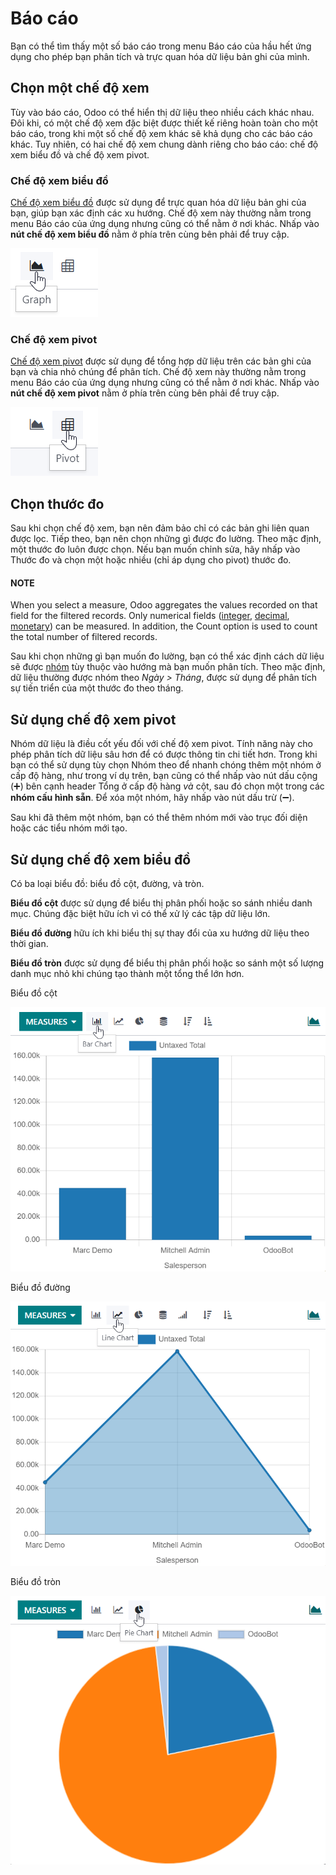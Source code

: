 # Báo cáo

Bạn có thể tìm thấy một số báo cáo trong menu Báo cáo của hầu hết ứng dụng cho phép bạn phân tích và trực quan hóa dữ liệu bản ghi của mình.

<a id="reporting-views"></a>

## Chọn một chế độ xem

Tùy vào báo cáo, Odoo có thể hiển thị dữ liệu theo nhiều cách khác nhau. Đôi khi, có một chế độ xem đặc biệt được thiết kế riêng hoàn toàn cho một báo cáo, trong khi một số chế độ xem khác sẽ khả dụng cho các báo cáo khác. Tuy nhiên, có hai chế độ xem chung dành riêng cho báo cáo: chế độ xem biểu đồ và chế độ xem pivot.

<a id="reporting-views-graph"></a>

### Chế độ xem biểu đồ

[Chế độ xem biểu đồ](#reporting-using-graph) được sử dụng để trực quan hóa dữ liệu bản ghi của bạn, giúp bạn xác định các xu hướng. Chế độ xem này thường nằm trong menu Báo cáo của ứng dụng nhưng cũng có thể nằm ở nơi khác. Nhấp vào **nút chế độ xem biểu đồ** nằm ở phía trên cùng bên phải để truy cập.

![Chọn chế độ xem biểu đồ](../../_images/graph-button.png)

<a id="reporting-views-pivot"></a>

### Chế độ xem pivot

[Chế độ xem pivot](#reporting-using-pivot) được sử dụng để tổng hợp dữ liệu trên các bản ghi của bạn và chia nhỏ chúng để phân tích. Chế độ xem này thường nằm trong menu Báo cáo của ứng dụng nhưng cũng có thể nằm ở nơi khác. Nhấp vào **nút chế độ xem pivot** nằm ở phía trên cùng bên phải để truy cập.

![Chọn chế độ xem pivot](../../_images/pivot-button.png)

<a id="reporting-choosing-measures"></a>

## Chọn thước đo

Sau khi chọn chế độ xem, bạn nên đảm bảo chỉ có các bản ghi liên quan được lọc. Tiếp theo, bạn nên chọn những gì được đo lường. Theo mặc định, một thước đo luôn được chọn. Nếu bạn muốn chỉnh sửa, hãy nhấp vào Thước đo và chọn một hoặc nhiều (chỉ áp dụng cho pivot) thước đo.

#### NOTE
When you select a measure, Odoo aggregates the values recorded on that field for the filtered
records. Only numerical fields ([integer](../studio/fields.md#studio-fields-simple-fields-integer),
[decimal](../studio/fields.md#studio-fields-simple-fields-decimal), [monetary](../studio/fields.md#studio-fields-simple-fields-monetary)) can be measured. In addition, the Count
option is used to count the total number of filtered records.

Sau khi chọn những gì bạn muốn đo lường, bạn có thể xác định cách dữ liệu sẽ được [nhóm](search.md#search-group) tùy thuộc vào hướng mà bạn muốn phân tích. Theo mặc định, dữ liệu thường được nhóm theo *Ngày > Tháng*, được sử dụng để phân tích sự tiến triển của một thước đo theo tháng.

<a id="reporting-using-pivot"></a>

## Sử dụng chế độ xem pivot

Nhóm dữ liệu là điều cốt yếu đối với chế độ xem pivot. Tính năng này cho phép phân tích dữ liệu sâu hơn để có được thông tin chi tiết hơn. Trong khi bạn có thể sử dụng tùy chọn Nhóm theo để nhanh chóng thêm một nhóm ở cấp độ hàng, như trong ví dụ trên, bạn cũng có thể nhấp vào nút dấu cộng (➕) bên cạnh header Tổng ở cấp độ hàng *và* cột, sau đó chọn một trong các **nhóm cấu hình sẵn**. Để xóa một nhóm, hãy nhấp vào nút dấu trừ (➖).

Sau khi đã thêm một nhóm, bạn có thể thêm nhóm mới vào trục đối diện hoặc các tiểu nhóm mới tạo.

<a id="reporting-using-graph"></a>

## Sử dụng chế độ xem biểu đồ

Có ba loại biểu đồ: biểu đồ cột, đường, và tròn.

**Biểu đồ cột** được sử dụng để biểu thị phân phối hoặc so sánh nhiều danh mục. Chúng đặc biệt hữu ích vì có thể xử lý các tập dữ liệu lớn.

**Biểu đồ đường** hữu ích khi biểu thị sự thay đổi của xu hướng dữ liệu theo thời gian.

**Biểu đồ tròn** được sử dụng để biểu thị phân phối hoặc so sánh một số lượng danh mục nhỏ khi chúng tạo thành một tổng thể lớn hơn.

Biểu đồ cột

![Báo cáo Phân tích doanh số dưới dạng biểu đồ cột](../../_images/bar.png)

Biểu đồ đường

![Báo cáo Phân tích doanh số dưới dạng biểu đồ đường](../../_images/line.png)

Biểu đồ tròn

![Báo cáo Phân tích doanh số dưới dạng biểu đồ tròn](../../_images/pie.png)
